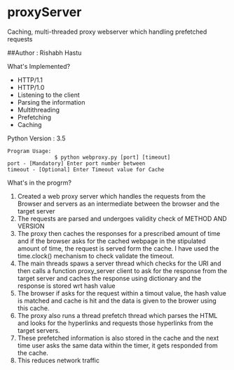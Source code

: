 # proxyServer
Caching, multi-threaded proxy webserver which handling prefetched requests

##Author : Rishabh Hastu
 
What's Implemented?
- HTTP/1.1
- HTTP/1.0
- Listening to the client
- Parsing the information
- Multithreading
- Prefetching
- Caching

Python Version : 3.5

```
Program Usage:
               $ python webproxy.py [port] [timeout]
port - [Mandatory] Enter port number between 
timeout - [Optional] Enter Timeout value for Cache
```

What's in the progrm?
1. Created a web proxy server which handles the requests from the Browser and servers as an intermediate between the browser and the target server
2. The requests are parsed and undergoes validity check of METHOD AND VERSION
3. The proxy then caches the responses for a prescribed amount of time and if the browser asks for the cached webpage in the stipulated amount of time, the request is    served form the cache. I have used the time.clock() mechanism to check validate the timeout. 
4. The main threads spaws a server thread which checks for the URI and then calls a function proxy_server client to ask for the response from the target server and    caches the response using dictionary and the response is stored wrt hash value
5. The browser if asks for the request within a timout value, the hash value is matched and cache is hit and the data is given to the brower using this cache.
6. The proxy also runs a thread prefetch thread which parses the HTML and looks for the hyperlinks and requests those hyperlinks from the target servers. 
7. These prefetched information is also stored in the cache and the next time user asks the same data within the timer, it gets responded from the cache.
8. This reduces network traffic 
